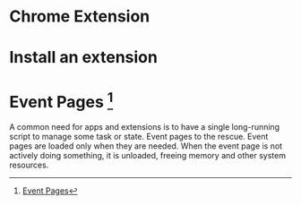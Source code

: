 # Chrome Extension

# Install an extension

# Event Pages [^1]

A common need for apps and extensions is to have a single long-running script to manage some task or state. Event pages to the rescue. Event pages are loaded only when they are needed. When the event page is not actively doing something, it is unloaded, freeing memory and other system resources.

[^1]: [Event Pages](https://developer.chrome.com/extensions/event_pages)

